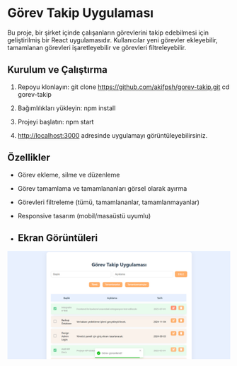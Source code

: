 # Görev Takip Uygulaması

Bu proje, bir şirket içinde çalışanların görevlerini takip edebilmesi için geliştirilmiş bir React uygulamasıdır. Kullanıcılar yeni görevler ekleyebilir, tamamlanan görevleri işaretleyebilir ve görevleri filtreleyebilir.

## Kurulum ve Çalıştırma

1. Repoyu klonlayın:
git clone https://github.com/akifpsh/gorev-takip.git
cd gorev-takip

2. Bağımlılıkları yükleyin:
npm install

3. Projeyi başlatın:
npm start

5. [http://localhost:3000](http://localhost:3000) adresinde uygulamayı görüntüleyebilirsiniz.

## Özellikler

- Görev ekleme, silme ve düzenleme
- Görev tamamlama ve tamamlananları görsel olarak ayırma
- Görevleri filtreleme (tümü, tamamlananlar, tamamlanmayanlar)
- Responsive tasarım (mobil/masaüstü uyumlu)

- ## Ekran Görüntüleri

![Görev Listesi](./screenshots/gorev-listesi.png)
